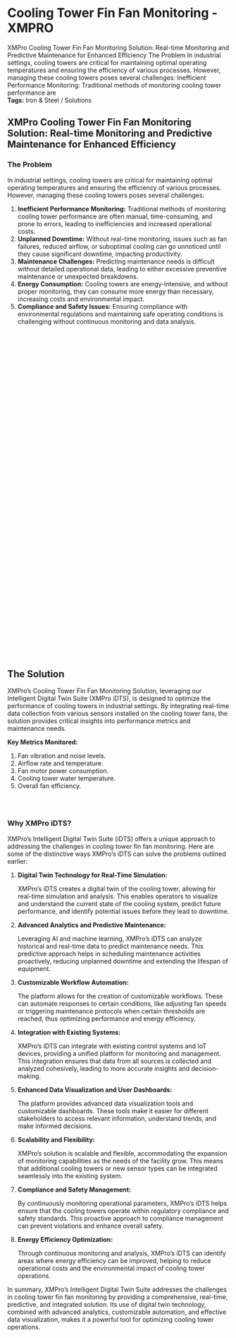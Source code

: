 # Cooling Tower Fin Fan Monitoring - XMPRO


<div class="portfolio-top">

<div class="row page-wrapper">

<div class="large-12 col mb-0 pb-0">

<div class="portfolio-summary entry-summary">

<div class="row">

<div class="col col-fit pb-0">
XMPro Cooling Tower Fin Fan Monitoring Solution: Real-time Monitoring and Predictive Maintenance for Enhanced Efficiency The Problem In industrial settings, cooling towers are critical for maintaining optimal operating temperatures and ensuring the efficiency of various processes. However, managing these cooling towers poses several challenges: Inefficient Performance Monitoring: Traditional methods of monitoring cooling tower performance are

<div class="item-tags is-small uppercase bt pb-half pt-half">
<strong>Tags:</strong>
Iron &amp; Steel / Solutions </div>
</div>
</div>
</div>
</div>
</div>

<div id="portfolio-content" role="main">

<div class="portfolio-inner">

<div class="row" id="row-416010272">

<div class="col small-12 large-12" id="col-468181966">

<div class="col-inner">
<h2>XMPro Cooling Tower Fin Fan Monitoring Solution: Real-time Monitoring and Predictive Maintenance for Enhanced Efficiency</h2>
</div>
</div>
</div>

<div class="row" id="row-695145457">

<div class="col medium-12 small-12 large-6" id="col-1602260353">

<div class="col-inner">
<h3>The Problem</h3>
<p>In industrial settings, cooling towers are critical for maintaining optimal operating temperatures and ensuring the efficiency of various processes. However, managing these cooling towers poses several challenges:</p>
<ol>
<li><strong>Inefficient Performance Monitoring:</strong> Traditional methods of monitoring cooling tower performance are often manual, time-consuming, and prone to errors, leading to inefficiencies and increased operational costs.</li>
<li><strong>Unplanned Downtime:</strong> Without real-time monitoring, issues such as fan failures, reduced airflow, or suboptimal cooling can go unnoticed until they cause significant downtime, impacting productivity.</li>
<li><strong>Maintenance Challenges:</strong> Predicting maintenance needs is difficult without detailed operational data, leading to either excessive preventive maintenance or unexpected breakdowns.</li>
<li><strong>Energy Consumption:</strong> Cooling towers are energy-intensive, and without proper monitoring, they can consume more energy than necessary, increasing costs and environmental impact.</li>
<li><strong>Compliance and Safety Issues:</strong> Ensuring compliance with environmental regulations and maintaining safe operating conditions is challenging without continuous monitoring and data analysis.</li>
</ol>
</div>
</div>

<div class="col medium-12 small-12 large-6" id="col-411021459">

<div class="col-inner">

<div class="banner has-hover" id="banner-1468800138">

<div class="banner-inner fill">

<div class="banner-bg fill">

<div class="bg fill bg-fill"></div>
</div>

<div class="banner-layers container">

<div class="fill banner-link"></div>
</div>
</div>
<style>
#banner-1468800138 {
  padding-top: 263px;
}
#banner-1468800138 .bg.bg-loaded {
  background-image: url(https://xmpro.com/wp-content/uploads/2020/04/12.jpg);
}
#banner-1468800138 .bg {
  background-position: 23% 50%;
}
@media (min-width:550px) {
  #banner-1468800138 {
    padding-top: 456px;
  }
}
@media (min-width:850px) {
  #banner-1468800138 {
    padding-top: 704px;
  }
}
</style>
</div>
</div>
</div>
</div>

<div class="row" id="row-799031115">

<div class="col small-12 large-12" id="col-88643296">

<div class="col-inner">

<div class="gap-element clearfix" id="gap-1754767159" style="display:block; height:auto;">
<style>
#gap-1754767159 {
  padding-top: 30px;
}
</style>
</div>
<h2>The Solution</h2>
<p>XMPro’s Cooling Tower Fin Fan Monitoring Solution, leveraging our Intelligent Digital Twin Suite (XMPro iDTS), is designed to optimize the performance of cooling towers in industrial settings. By integrating real-time data collection from various sensors installed on the cooling tower fans, the solution provides critical insights into performance metrics and maintenance needs.</p>
<p><strong>Key Metrics Monitored:</strong></p>
<ol>
<li>Fan vibration and noise levels.</li>
<li>Airflow rate and temperature.</li>
<li>Fan motor power consumption.</li>
<li>Cooling tower water temperature.</li>
<li>Overall fan efficiency.</li>
</ol>
<h3> </h3>
<h3>Why XMPro iDTS?</h3>
<p>XMPro’s Intelligent Digital Twin Suite (iDTS) offers a unique approach to addressing the challenges in cooling tower fin fan monitoring. Here are some of the distinctive ways XMPro’s iDTS can solve the problems outlined earlier:</p>
<ol>
<li>
<p><strong>Digital Twin Technology for Real-Time Simulation:</strong></p>
<p>XMPro’s iDTS creates a digital twin of the cooling tower, allowing for real-time simulation and analysis. This enables operators to visualize and understand the current state of the cooling system, predict future performance, and identify potential issues before they lead to downtime.</p>
</li>
<li>
<p><strong>Advanced Analytics and Predictive Maintenance:</strong></p>
<p>Leveraging AI and machine learning, XMPro’s iDTS can analyze historical and real-time data to predict maintenance needs. This predictive approach helps in scheduling maintenance activities proactively, reducing unplanned downtime and extending the lifespan of equipment.</p>
</li>
<li>
<p><strong>Customizable Workflow Automation:</strong></p>
<p>The platform allows for the creation of customizable workflows. These can automate responses to certain conditions, like adjusting fan speeds or triggering maintenance protocols when certain thresholds are reached, thus optimizing performance and energy efficiency.</p>
</li>
<li>
<p><strong>Integration with Existing Systems:</strong></p>
<p>XMPro’s iDTS can integrate with existing control systems and IoT devices, providing a unified platform for monitoring and management. This integration ensures that data from all sources is collected and analyzed cohesively, leading to more accurate insights and decision-making.</p>
</li>
<li>
<p><strong>Enhanced Data Visualization and User Dashboards:</strong></p>
<p>The platform provides advanced data visualization tools and customizable dashboards. These tools make it easier for different stakeholders to access relevant information, understand trends, and make informed decisions.</p>
</li>
<li>
<p><strong>Scalability and Flexibility:</strong></p>
<p>XMPro’s solution is scalable and flexible, accommodating the expansion of monitoring capabilities as the needs of the facility grow. This means that additional cooling towers or new sensor types can be integrated seamlessly into the existing system.</p>
</li>
<li>
<p><strong>Compliance and Safety Management:</strong></p>
<p>By continuously monitoring operational parameters, XMPro’s iDTS helps ensure that the cooling towers operate within regulatory compliance and safety standards. This proactive approach to compliance management can prevent violations and enhance overall safety.</p>
</li>
<li>
<p><strong>Energy Efficiency Optimization:</strong></p>
<p>Through continuous monitoring and analysis, XMPro’s iDTS can identify areas where energy efficiency can be improved, helping to reduce operational costs and the environmental impact of cooling tower operations.</p>
</li>
</ol>
<p>In summary, XMPro’s Intelligent Digital Twin Suite addresses the challenges in cooling tower fin fan monitoring by providing a comprehensive, real-time, predictive, and integrated solution. Its use of digital twin technology, combined with advanced analytics, customizable automation, and effective data visualization, makes it a powerful tool for optimizing cooling tower operations.</p>
</div>
</div>
</div>

<div class="gap-element clearfix" id="gap-638319831" style="display:block; height:auto;">
<style>
#gap-638319831 {
  padding-top: 30px;
}
</style>
</div>
</div>
</div>
</div>